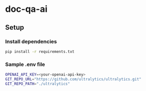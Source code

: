 # doc-qa-ai

## Setup

### Install dependencies

```bash
pip install -r requirements.txt
```

### Sample .env file

```bash
OPENAI_API_KEY=<your-openai-api-key>
GIT_REPO_URL="https://github.com/ultralytics/ultralytics.git"
GIT_REPO_PATH="./ultralytics"
```